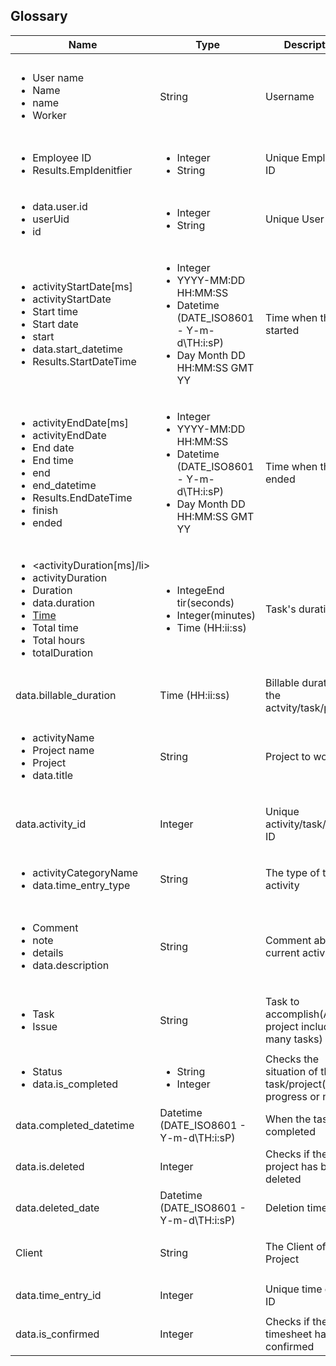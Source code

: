 ## Glossary

| Name | Type | Description | Example | Apps |
| ---- | ---- | ---- | ---- | --- | 
|<ul><li>User name</li><li>Name</li><li>name</li><li>Worker</li></ul> | String | Username | Test user |<ul><li>[Time](./data-formats/time-CSV.md)</li><li>[timeBro](./data-formats/timeBro-CSV.md)</li><li>[timeBro](./data-formats/timeDoctor.CSV.md)</li><li>[timeTrackerDaily](./data-formats/timeTrackerDaily-CSV.md)</li><li>[timeTrackerNextcloud](./data-formats/timeTrackerNextcloud-CSV.md)</li></ul>   | 
|<ul><li>Employee ID</li><li>Results.EmpIdenitfier</li></ul>| <ul><li>Integer</li><li>String</li></ul> | Unique Employee ID | 1 | <ul><li>[timeBro](./data-formats/timeDoctor.CSV.md)</li><li>[stratustime](./data-formats/stratustime-JSON.md)</li></ul>
|<ul><li>data.user.id</li><li>userUid</li><li>id</li> </ul> | <ul><li>Integer</li><li>String</li></ul> | Unique User ID | 1 |<ul><li>[SageHR](./data-formats/sageHR-JSON.md)</li><li>[timeTrackerNextcloud](./data-formats/timeTrackerNextcloud-CSV.md)</li></ul>  |
| <ul><li>activityStartDate[ms]</li><li>activityStartDate</li><li>Start time</li><li>Start date</li><li>start</li><li>data.start_datetime</li><li> Results.StartDateTime</li></ul> | <ul><li>Integer</li><li>YYYY-MM:DD HH:MM:SS </li><li>Datetime (DATE_ISO8601 - Y-m-d\TH:i:sP)</li><li> Day Month DD HH:MM:SS GMT YY </li><ul> | Time when the task started | <ul><li> 1648217938740 </li><li>2022-03-18 09:39:19</li><li>2017-03-13T18:00:00+02:00</li><li> Fri Mar 25 15:09:38 GMT+01:00 2022 </li></ul>  |  <ul><li>[SaveMyTime](./data-formats/saveMyTime-CSV.md)</li><li>[SageHR](./data-formats/sageHR-JSON.md)</li><li>[Time](./data-formats/time-CSV.md)</li><li>[timeBro](./data-formats/timeBro-CSV.md)</li><li>[timeTrackerDaily](./data-formats/timeTrackerDaily-CSV.md)</li><li>[stratustime](./data-formats/stratustime-JSON.md)</li></ul>| 
|<ul><li>activityEndDate[ms]</li><li>activityEndDate</li><li>End date</li><li>End time</li><li>end</li><li>end_datetime</li><li>Results.EndDateTime </li><li>finish</li><li>ended</li></ul> | <ul><li>Integer</li><li>YYYY-MM:DD HH:MM:SS </li><li>Datetime (DATE_ISO8601 - Y-m-d\TH:i:sP)</li><li> Day Month DD HH:MM:SS GMT YY </li><ul>  | Time when the task ended | <ul><li> 1648217938740 </li><li>2022-03-18 09:40:00</li><li>2017-03-13T18:00:00+03:00</li><li> Fri Mar 25 15:09:38 GMT+01:00 2022 </li></ul>  | <ul><li>[SaveMyTime](./data-formats/saveMyTime-CSV.md)</li><li>[Time](./data-formats/time-CSV.md)</li><li>[timeBro](./data-formats/timeBro-CSV.md)</li><li>[timeTrackerDaily](./data-formats/timeTrackerDaily-CSV.md)</li><li>[timeTrackerDaily](./data-formats/timeTrackerDaily-CSV.md)</li><li>[stratustime](./data-formats/stratustime-JSON.md)</li></ul> | 
| <ul><li><activityDuration[ms]/li><li>activityDuration</li><li>Duration</li><li>data.duration </li><li>[Time](./data-formats/time-CSV.md)</li><li>Total time</li><li>Total hours</li><li>totalDuration</li></ul> | <ul><li>IntegeEnd tir(seconds)</li><li>Integer(minutes)</li><li>Time (HH:ii:ss) </li></ul> | Task's duration |  <ul><li>563947</li><li>10 min</li><li> 05:00:00 </li></ul> | <ul><li>[SaveMyTime](./data-formats/saveMyTime-CSV.md)</li><li>[SageHR](./data-formats/sageHR-JSON.md)</li><li>[Time](./data-formats/time-CSV.md)</li><li>[timeBro](./data-formats/timeBro-CSV.md)</li><li>[timeBro](./data-formats/timeDoctor.CSV.md)</li><li>[timeTrackerDaily](./data-formats/timeTrackerDaily-CSV.md)</li></ul> |
| data.billable_duration |Time (HH:ii:ss) | Billable duration of the actvity/task/project |  01:00:00   |  <ul><li>[SageHR](./data-formats/sageHR-JSON.md)</li><li>[timeTrackerNextcloud](./data-formats/timeTrackerNextcloud-CSV.md)</li></ul>  | 
| <ul><li>activityName</li><li>Project name</li><li>Project</li><li> data.title</li><ul> | String | Project to work on  | Prejournal | <ul><li>[SaveMyTime](./data-formats/saveMyTime-CSV.md)</li><li>[Time](./data-formats/time-CSV.md)</li><li>[timeBro](./data-formats/timeBro-CSV.md)</li></ul> |
| data.activity_id | Integer | Unique activity/task/project  ID | 1 |   <ul><li>[SaveMyTime](./data-formats/saveMyTime-CSV.md)</li><li>[SageHR](./data-formats/sageHR-JSON.md)</li><li>[timeTrackerNextcloud](./data-formats/timeTrackerNextcloud-CSV.md)</li></ul>  |
| <ul><li>activityCategoryName</li><li>data.time_entry_type</li></ul> | String | The type of the activity | Professional | <ul><li>[SaveMyTime](./data-formats/saveMyTime-CSV.md)</li><li>[SageHR](./data-formats/sageHR-JSON.md)</li></ul> | 
| <ul><li>Comment</li><li>note</li><li>details</li><li>data.description</li></ul> | String | Comment about the current activity | Last task for today |  <ul><li>[SaveMyTime](./data-formats/saveMyTime-CSV.md)</li><li>[SageHR](./data-formats/sageHR-JSON.md)</li><li>[timeBro](./data-formats/timeBro-CSV.md)</li><li>[timeTracker](./data-formats/timeTracker-CSV.md)</li><li>[timeTrackerNextcloud](./data-formats/timeTrackerNextcloud-CSV.md)</li></ul>  |
| <ul><li>Task</li><li>Issue</li><ul> | String  | Task to accomplish(A project includes many tasks) | Update database  |<ul><li>[Time](./data-formats/time-CSV.md)</li><li>[SageHR](./data-formats/sageHR-JSON.md)</li><li>[timeBro](./data-formats/timeBro-CSV.md)</li></ul> |
| <ul><li>Status</li><li>data.is_completed</li></ul> | <ul><li>String</li><li>Integer</li></ul>  | Checks the situation of the task/project(in progress or not) | Unresolved |  <ul><li>[SageHR](./data-formats/sageHR-JSON.md)</li><li>[timeTrackerDaily](./data-formats/timeTrackerDaily-CSV.md)</li></ul> |
| data.completed_datetime |  Datetime (DATE_ISO8601 - Y-m-d\TH:i:sP)  | When the task completed | 2017-03-13T18:00:00+02:00 | <ul><li>[SageHR](./data-formats/sageHR-JSON.md)</li></ul>  |
| data.is.deleted | Integer | Checks if the project has been deleted  | 0 | <ul><li>[SageHR](./data-formats/sageHR-JSON.md)</li></ul> |
| data.deleted_date | Datetime (DATE_ISO8601 - Y-m-d\TH:i:sP)| Deletion time | 2017-03-13T18:00    :00+02:00| <ul><li>[SageHR](./data-formats/sageHR-JSON.md)</li></ul> |
| Client | String | The Client of the Project | PonderSource |<ul><li>[timeManager](./data-formats/timeManager-CSV.csv)</li><li>[timeTrackerNextcloud](./data-formats/timeTrackerNextcloud-CSV.md)</li></ul>  |
| data.time_entry_id | Integer | Unique time entry ID | 1 |  <ul><li>[SageHR](./data-formats/sageHR-JSON.md)</li></ul> | 
|data.is_confirmed  | Integer | Checks if the timesheet has been confirmed | 1 |  <ul><li>[SageHR](./data-formats/sageHR-JSON.md)</li></ul> |
